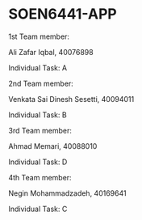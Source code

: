 # SOEN6441-APP

1st Team member:

Ali Zafar Iqbal, 40076898

Individual Task: A

2nd Team member:

Venkata Sai Dinesh Sesetti, 40094011

Individual Task: B

3rd Team member:

Ahmad Memari, 40088010

Individual Task: D

4th Team member:

Negin Mohammadzadeh, 40169641

Individual Task: C